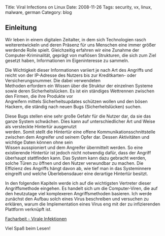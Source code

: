 Title: Viral Infections on Linux
Date: 2008-11-26
Tags: security, vx, linux, malware, german
Category: blog

## Einleitung

Wir leben in einem digitalen Zeitalter, in dem sich Technologien rasch weiterentwickeln und deren Präsenz für uns Menschen eine immer größer werdende Rolle spielt. Gleichzeitig erfahren wir eine Zunahme der Computer-Kriminalität, geprägt von mafiösen Strukturen, die sich zum Ziel gesetzt haben, Informationen im Eigeninteresse zu sammeln.

Die Wichtigkeit dieser Informationen variiert je nach Art des Angriffs und reicht von der IP-Adresse des Nutzers bis zur Kreditkarten- oder Versicherungsnummer. Die dabei verwendeten  
Methoden erfordern ein Wissen über die Struktur der einzelnen Systeme sowie deren Sicherheitslücken. Es ist ein ständiges Wettrennen zwischen den Firmen, die ihre Produkte vor  
Angreifern mittels Sicherheitsupdates schützen wollen und den bösen Hackern, die ständig nach neuen Bugs (Sicherheitslücken) suchen.

Diese Bugs stellen eine sehr große Gefahr für die Nutzer dar, da sie das ganze System schwächen. Dies kann auf unterschiedlicher Art und Weise als versteckte Hintertür ausgenutzt  
werden. Somit stellt die Hintertür eine offene Kommunikationsschnittstelle zwischen dem Angreifer und seinem Opfer dar. Dessen Aktivitäten und wichtige Daten können ohne sein  
Wissen ausspioniert und dem Angreifer übermittelt werden. So eine existierende Hintertür ist jedoch nicht notwendig dafür, dass der Angriff überhaupt stattfinden kann. Das System kann dazu gebracht werden, solche Türen zu öffnen und den Nutzer verwundbar zu machen. Die Effizienz des Angriffs hängt davon ab, wie tief man in das Systeminnere eingreift und welche Überlebensdauer eine derartige Hintertür besitzt.

In den folgenden Kapiteln werde ich auf die wichtigsten Vertreter dieser Angriffsmethode eingehen. Es handelt sich um die Computer-Viren, die auf den heutzutage viel komplexeren Angriffsmethoden basieren. Ich werde zunächst den Aufbau solch eines Virus beschreiben und versuchen zu erklären, warum die Implementation eines Virus eng mit der zu infizierenden Plattform verknüpft ist.

[Facharbeit - Virale Infektionen](http://dl.dornea.nu/pdf/2007/Facharbeit-Virale_Infektionen_von_Victor_Dorneanu.pdf)

Viel Spaß beim Lesen!
